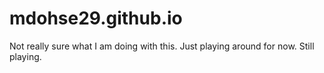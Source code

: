 # mdohse29.github.io

Not really sure what I am doing with this. Just playing around for now.
Still playing.
